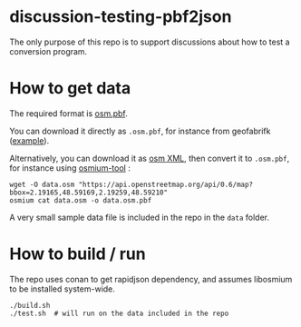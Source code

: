 # discussion-testing-pbf2json

The only purpose of this repo is to support discussions about how to test a conversion program.

# How to get data

The required format is [osm.pbf](https://wiki.openstreetmap.org/wiki/PBF_Format).

You can download it directly as `.osm.pbf`, for instance from geofabrifk ([example](https://download.geofabrik.de/europe/france.html)).

Alternatively, you can download it as [osm XML](https://wiki.openstreetmap.org/wiki/OSM_XML), then convert it to `.osm.pbf`, for instance using [osmium-tool](https://osmcode.org/osmium-tool/) :

```
wget -O data.osm "https://api.openstreetmap.org/api/0.6/map?bbox=2.19165,48.59169,2.19259,48.59210"
osmium cat data.osm -o data.osm.pbf
```

A very small sample data file is included in the repo in the `data` folder.

# How to build / run

The repo uses conan to get rapidjson dependency, and assumes libosmium to be installed system-wide.

```
./build.sh
./test.sh  # will run on the data included in the repo
```
